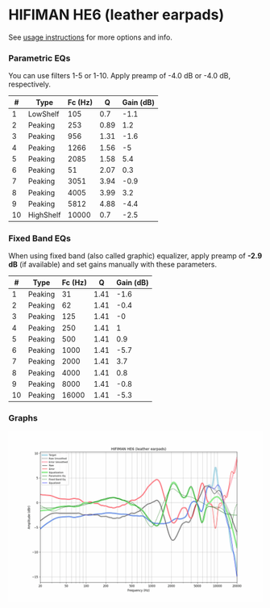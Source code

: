 # HIFIMAN HE6 (leather earpads)
See [usage instructions](https://github.com/jaakkopasanen/AutoEq#usage) for more options and info.

### Parametric EQs
You can use filters 1-5 or 1-10. Apply preamp of -4.0 dB or -4.0 dB, respectively.

|   # | Type      |   Fc (Hz) |    Q |   Gain (dB) |
|-----|-----------|-----------|------|-------------|
|   1 | LowShelf  |       105 | 0.7  |        -1.1 |
|   2 | Peaking   |       253 | 0.89 |         1.2 |
|   3 | Peaking   |       956 | 1.31 |        -1.6 |
|   4 | Peaking   |      1266 | 1.56 |        -5   |
|   5 | Peaking   |      2085 | 1.58 |         5.4 |
|   6 | Peaking   |        51 | 2.07 |         0.3 |
|   7 | Peaking   |      3051 | 3.94 |        -0.9 |
|   8 | Peaking   |      4005 | 3.99 |         3.2 |
|   9 | Peaking   |      5812 | 4.88 |        -4.4 |
|  10 | HighShelf |     10000 | 0.7  |        -2.5 |

### Fixed Band EQs
When using fixed band (also called graphic) equalizer, apply preamp of **-2.9 dB** (if available) and set gains manually with these parameters.

|   # | Type    |   Fc (Hz) |    Q |   Gain (dB) |
|-----|---------|-----------|------|-------------|
|   1 | Peaking |        31 | 1.41 |        -1.6 |
|   2 | Peaking |        62 | 1.41 |        -0.4 |
|   3 | Peaking |       125 | 1.41 |        -0   |
|   4 | Peaking |       250 | 1.41 |         1   |
|   5 | Peaking |       500 | 1.41 |         0.9 |
|   6 | Peaking |      1000 | 1.41 |        -5.7 |
|   7 | Peaking |      2000 | 1.41 |         3.7 |
|   8 | Peaking |      4000 | 1.41 |         0.8 |
|   9 | Peaking |      8000 | 1.41 |        -0.8 |
|  10 | Peaking |     16000 | 1.41 |        -5.3 |

### Graphs
![](./HIFIMAN%20HE6%20(leather%20earpads).png)
